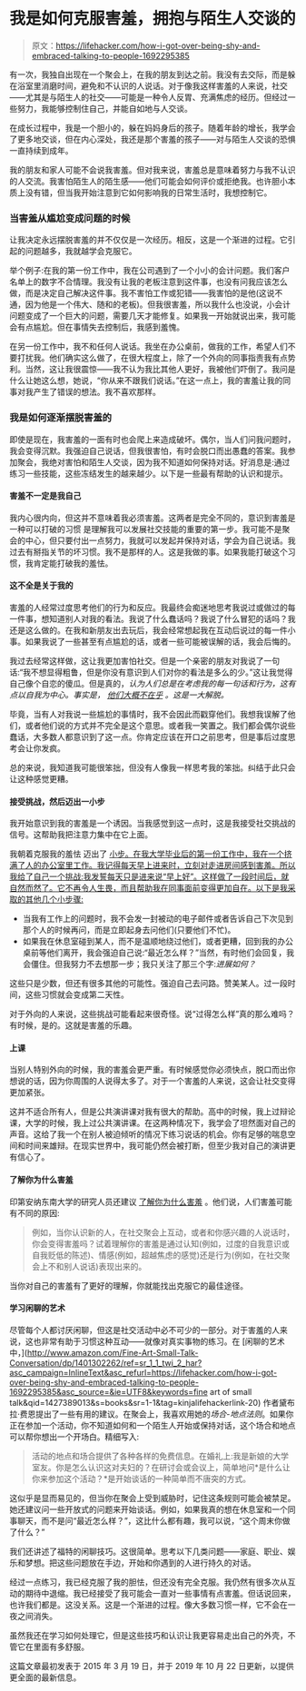# 我是如何克服害羞，拥抱与陌生人交谈的

> 原文：<https://lifehacker.com/how-i-got-over-being-shy-and-embraced-talking-to-people-1692295385>

有一次，我独自出现在一个聚会上，在我的朋友到达之前。我没有去交际，而是躲在浴室里消磨时间，避免和不认识的人说话。对于像我这样害羞的人来说，社交——尤其是与陌生人的社交——可能是一种令人反胃、充满焦虑的经历。但经过一些努力，我能够控制住自己，并能自如地与人交谈。



在成长过程中，我是一个胆小的，躲在妈妈身后的孩子。随着年龄的增长，我学会了更多地交谈，但在内心深处，我还是那个害羞的孩子——对与陌生人交谈的恐惧一直持续到成年。

我的朋友和家人可能不会说我害羞。但对我来说，害羞总是意味着努力与我不认识的人交流。我害怕陌生人的陌生感——他们可能会如何评价或拒绝我。也许胆小本质上没有错，但当我开始注意到它如何影响我的日常生活时，我想控制它。

### **当害羞从尴尬变成问题的时候**

让我决定永远摆脱害羞的并不仅仅是一次经历。相反，这是一个渐进的过程。它引起的问题越多，我就越学会克服它。

举个例子:在我的第一份工作中，我在公司遇到了一个小小的会计问题。我们客户名单上的数字不合情理。我没有让我的老板注意到这件事，也没有问我应该怎么做，而是决定自己解决这件事。我不害怕工作或犯错——我害怕的是他(这说不通，因为他是一个伟大、随和的老板)。但我很害羞，所以我什么也没说，小会计问题变成了一个巨大的问题，需要几天才能修复。如果我一开始就说出来，我可能会有点尴尬。但在事情失去控制后，我感到羞愧。

在另一份工作中，我不和任何人说话。我坐在办公桌前，做我的工作，希望人们不要打扰我。他们确实这么做了，在很大程度上，除了一个外向的同事指责我有点势利。当然，这让我很震惊——我不认为我比其他人更好，我被他们吓倒了。我问是什么让她这么想，她说，“你从来不跟我们说话。”在这一点上，我的害羞让我的同事对我产生了错误的想法。我不喜欢那样。

### **我是如何逐渐摆脱害羞的**

即使是现在，我害羞的一面有时也会爬上来造成破坏。偶尔，当人们问我问题时，我会变得沉默。我强迫自己说话，但我很害怕，有时会脱口而出愚蠢的答案。我参加聚会，我绝对害怕和陌生人交谈，因为我不知道如何保持对话。好消息是:通过练习一些技能，这些冻结发生的越来越少。以下是一些最有帮助的认识和提示。

#### **害羞不一定是我自己**

我内心很内向，但这并不意味着我必须害羞。这两者是完全不同的，意识到害羞是一种可以打破的习惯 是理解我可以发展社交技能的重要的第一步。我可能不是聚会的中心，但只要付出一点努力，我就可以发起并保持对话，学会为自己说话。我过去有掰指关节的坏习惯。我不是那样的人。这是我做的事。如果我能打破这个习惯，我肯定能打破我的羞怯。

#### **这不全是关于我的**

害羞的人经常过度思考他们的行为和反应。我最终会痴迷地思考我说过或做过的每一件事，想知道别人对我的看法。我说了什么蠢话吗？我说了什么冒犯的话吗？我还是这么做的。在我和新朋友出去玩后，我会经常想起我在互动后说过的每一件小事。如果我说了一些甚至有点尴尬的话，或者一些可能被误解的话，我会后悔的。

我过去经常这样做，这让我更加害怕社交。但是一个亲密的朋友对我说了一句话:“我不想显得粗鲁，但是你没有意识到人们对你的看法是多么的少。”这让我觉得自己像个自恋的傻瓜。但是真的，*认为人们总是在考虑我的每一句话和行为，这有点以自我为中心。事实是， [他们大概不在乎](https://lifehacker.com/don-t-be-shy-others-are-too-busy-worrying-about-themse-1660966638) 。这是一大解脱。*

毕竟，当有人对我说一些尴尬的事情时，我不会因此而戳穿他们。我想我误解了他们，或者他们说的方式并不完全是这个意思。或者我一笑置之。我们都会偶尔说些蠢话，大多数人都意识到了这一点。你肯定应该在开口之前思考，但是事后过度思考会让你发疯。

总的来说，我知道我可能很笨拙，但没有人像我一样思考我的笨拙。纠结于此只会让这种感觉更糟。

#### **接受挑战，然后迈出一小步**

我开始意识到我的害羞是一个诱因。当我感觉到这一点时，这是我接受社交挑战的信号。这帮助我把注意力集中在它上面。

我朝着克服我的羞怯 迈出了 [小步。在我大学毕业后的第一份工作中，我在一个挤满了人的办公室里工作。我记得每天早上进来时，立刻对走进房间感到害羞。所以我给了自己一个挑战:我发誓每天只是进来说“早上好”。这样做了一段时间后，就自然而然了。它不再令人生畏，而且帮助我在同事面前变得更加自在。以下是我采取的其他几个小步骤:](http://lifehacker.com/set-yourself-small-challenges-to-overcome-shyness-1448120581)

*   当我有工作上的问题时，我不会发一封被动的电子邮件或者告诉自己下次见到那个人的时候再问，而是立即起身去问他们(只要他们不忙)。
*   如果我在休息室碰到某人，而不是温顺地绕过他们，或者更糟，回到我的办公桌前等他们离开，我会强迫自己说:“最近怎么样？”当然，有时他们会回复，我会僵住。但我努力不去想那一步；我只关注了那三个字:*进展如何？*

这些只是少数，但还有很多其他的可能性。强迫自己去问路。赞美某人。过一段时间，这些习惯就会变成第二天性。

对于外向的人来说，这些挑战可能看起来很奇怪。说“过得怎么样”真的那么难吗？有时候，是的。这就是害羞的乐趣。

#### **上课**

当别人特别外向的时候，我的害羞会更严重。有时候感觉你必须快点，脱口而出你想说的话，因为你周围的人说得太多了。对于一个害羞的人来说，这会让社交变得更加紧张。

这并不适合所有人，但是公共演讲课对我有很大的帮助。高中的时候，我上过辩论课，大学的时候，我上过公共演讲课。在这两种情况下，我学会了坦然面对自己的声音。这给了我一个在别人被迫倾听的情况下练习说话的机会。你有足够的喘息空间和时间来雄辩。在现实世界中，我可能仍然会被打断，但至少我对自己的演讲更有信心了。

#### **了解你为什么害羞**

印第安纳东南大学的研究人员还建议 [了解你为什么害羞](https://books.google.com/books?id=1gJPXv5wQbIC&pg=PA575&lpg=PA575&dq=%22For+example,+do+you+become+shy+when+meeting+new+people,+interacting+at+a+social+gathering,+or+speaking+to+someone+to+whom+you+find+yourself+attracted?%22&source=bl&ots=roMv-vAzBp&sig=ACfU3U2now8RuygjG-DQFlZIl369uNhUOg&hl=en&sa=X&ved=2ahUKEwjmw4fA5a7lAhViUN8KHa6FBCoQ6AEwAHoECAkQAQ#v=onepage&q=%22For%20example%2C%20do%20you%20become%20shy%20when%20meeting%20new%20people%2C%20interacting%20at%20a%20social%20gathering%2C%20or%20speaking%20to%20someone%20to%20whom%20you%20find%20yourself%20attracted%3F%22&f=false) 。他们说，人们害羞可能有不同的原因:

> 例如，当你认识新的人，在社交聚会上互动，或者和你感兴趣的人说话时，你会变得害羞吗？试着理解你的害羞是通过认知(例如，过度的自我意识或自我贬低的陈述)、情感(例如，超越焦虑的感觉)还是行为(例如，在社交聚会上不和别人说话)表现出来的。

当你对自己的害羞有了更好的理解，你就能找出克服它的最佳途径。

#### **学习闲聊的艺术**

尽管每个人都讨厌闲聊，但这是社交活动中必不可少的一部分。对于害羞的人来说，这也非常有助于习惯这种互动——就像对真实事物的练习。在 [闲聊的艺术中，](http://www.amazon.com/Fine-Art-Small-Talk-Conversation/dp/1401302262/ref=sr_1_1_twi_2_har?asc_campaign=InlineText&asc_refurl=https://lifehacker.com/how-i-got-over-being-shy-and-embraced-talking-to-people-1692295385&asc_source=&ie=UTF8&keywords=fine art of small talk&qid=1427389013&s=books&sr=1-1&tag=kinjalifehackerlink-20) 作者黛布拉·费恩提出了一些有用的建议。在聚会上，我喜欢用她的*场合-地点法则*。如果你正在参加一个活动，你不知道如何和一个陌生人开始或保持对话，这个场合和地点可以帮你想出一个开场白。精细写入:

> 活动的地点和场合提供了各种各样的免费信息。在婚礼上:我是新娘的大学室友。你是怎么认识这对夫妇的？在研讨会或会议上，简单地问*是什么让你来参加这个活动？*是开始谈话的一种简单而不唐突的方式。

这似乎是显而易见的，但当你在聚会上受到威胁时，记住这条规则可能会被禁足。她还建议问一些开放式的问题来开始谈话。例如，如果我真的想在休息室和一个同事聊天，而不是问“最近怎么样？”，这比什么都有趣，我可以说，“这个周末你做了什么？”

我们还讲述了福特的闲聊技巧。这很简单。思考以下几类问题——家庭、职业、娱乐和梦想。把这些问题放在手边，开始和你遇到的人进行持久的对话。

经过一点练习，我已经克服了我的胆怯，但还没有完全克服。我仍然有很多次从互动的期待中退缩。我已经接受了我可能会一直对一些事情有点害羞。但话说回来，也许我们都是。这没关系。这是一个渐进的过程。像大多数习惯一样，它不会在一夜之间消失。

虽然我还在学习如何处理它，但是这些技巧和认识让我更容易走出自己的外壳，不管它在里面有多舒服。

这篇文章最初发表于 2015 年 3 月 19 日，并于 2019 年 10 月 22 日更新，以提供更全面的最新信息。